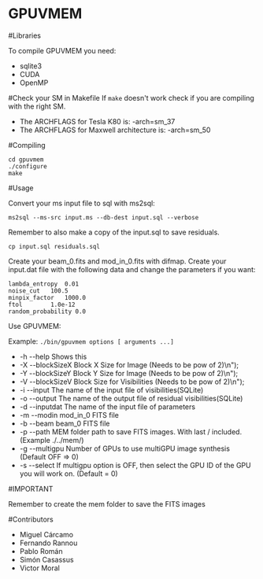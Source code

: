 # GPUVMEM

#Libraries

To compile GPUVMEM you need:

- sqlite3
- CUDA
- OpenMP

#Check your SM in Makefile
If `make` doesn't work check if you are compiling with the right SM.
- The ARCHFLAGS for Tesla K80 is: -arch=sm_37
- The ARCHFLAGS for Maxwell architecture is: -arch=sm_50


#Compiling
```
cd gpuvmem
./configure
make
```
#Usage

Convert your ms input file to sql with ms2sql:

`ms2sql --ms-src input.ms --db-dest input.sql --verbose`

Remember to also make a copy of the input.sql to save residuals.

`cp input.sql residuals.sql`

Create your beam_0.fits and mod_in_0.fits with difmap.
Create your input.dat file with the following data and change the parameters if you want:

```
lambda_entropy  0.01
noise_cut	100.5
minpix_factor   1000.0
ftol		1.0e-12
random_probability 0.0
```

Use GPUVMEM:

Example: `./bin/gpuvmem options [ arguments ...]`
- -h  --help       Shows this
- -X  --blockSizeX      Block X Size for Image (Needs to be pow of 2)\n");
- -Y  --blockSizeY      Block Y Size for Image (Needs to be pow of 2)\n");
- -V  --blockSizeV      Block Size for Visibilities (Needs to be pow of 2)\n");
- -i  --input      The name of the input file of visibilities(SQLite)
- -o  --output     The name of the output file of residual visibilities(SQLite)
- -d  --inputdat   The name of the input file of parameters
- -m  --modin      mod_in_0 FITS file
- -b  --beam       beam_0 FITS file
- -p  --path       MEM folder path to save FITS images. With last / included. (Example ./../mem/)
- -g  --multigpu   Number of GPUs to use multiGPU image synthesis (Default OFF => 0)
- -s  --select     If multigpu option is OFF, then select the GPU ID of the GPU you will work on. (Default = 0)

#IMPORTANT

Remember to create the mem folder to save the FITS images

#Contributors

- Miguel Cárcamo
- Fernando Rannou
- Pablo Román
- Simón Casassus
- Victor Moral
